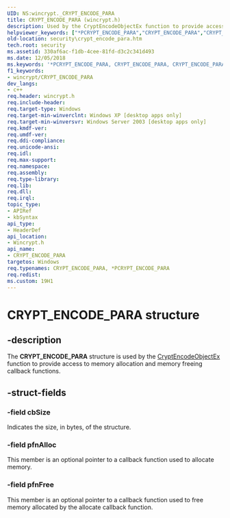 ```yaml
---
UID: NS:wincrypt._CRYPT_ENCODE_PARA
title: CRYPT_ENCODE_PARA (wincrypt.h)
description: Used by the CryptEncodeObjectEx function to provide access to memory allocation and memory freeing callback functions.
helpviewer_keywords: ["*PCRYPT_ENCODE_PARA","CRYPT_ENCODE_PARA","CRYPT_ENCODE_PARA structure [Security]","PCRYPT_ENCODE_PARA","PCRYPT_ENCODE_PARA structure pointer [Security]","_crypto2_crypt_encode_para","security.crypt_encode_para","wincrypt/CRYPT_ENCODE_PARA","wincrypt/PCRYPT_ENCODE_PARA"]
old-location: security\crypt_encode_para.htm
tech.root: security
ms.assetid: 330af6ac-f1db-4cee-81fd-d3c2c341d493
ms.date: 12/05/2018
ms.keywords: '*PCRYPT_ENCODE_PARA, CRYPT_ENCODE_PARA, CRYPT_ENCODE_PARA structure [Security], PCRYPT_ENCODE_PARA, PCRYPT_ENCODE_PARA structure pointer [Security], _crypto2_crypt_encode_para, security.crypt_encode_para, wincrypt/CRYPT_ENCODE_PARA, wincrypt/PCRYPT_ENCODE_PARA'
f1_keywords:
- wincrypt/CRYPT_ENCODE_PARA
dev_langs:
- c++
req.header: wincrypt.h
req.include-header: 
req.target-type: Windows
req.target-min-winverclnt: Windows XP [desktop apps only]
req.target-min-winversvr: Windows Server 2003 [desktop apps only]
req.kmdf-ver: 
req.umdf-ver: 
req.ddi-compliance: 
req.unicode-ansi: 
req.idl: 
req.max-support: 
req.namespace: 
req.assembly: 
req.type-library: 
req.lib: 
req.dll: 
req.irql: 
topic_type:
- APIRef
- kbSyntax
api_type:
- HeaderDef
api_location:
- Wincrypt.h
api_name:
- CRYPT_ENCODE_PARA
targetos: Windows
req.typenames: CRYPT_ENCODE_PARA, *PCRYPT_ENCODE_PARA
req.redist: 
ms.custom: 19H1
---
```


# CRYPT_ENCODE_PARA structure


## -description


The <b>CRYPT_ENCODE_PARA</b> structure is used by the <a href="https://docs.microsoft.com/windows/desktop/api/wincrypt/nf-wincrypt-cryptencodeobjectex">CryptEncodeObjectEx</a> function to provide access to memory allocation and memory freeing callback functions.


## -struct-fields




### -field cbSize

Indicates the size, in bytes, of the structure.


### -field pfnAlloc

This member is an optional pointer to a callback function used to allocate memory.


### -field pfnFree

This member is an optional pointer to a callback function used to free memory allocated by the allocate callback function.

